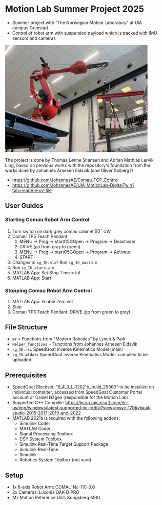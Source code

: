 # Motion Lab Summer Project 2025
- Summer project with "The Norwegian Motion Laboratory" at UiA campus Grimstad
- Control of robot arm with suspended payload which is tracked with IMU sensors and cameras

<img src="Figures/MainPage_v1.jpg" alt="drawing" height="350"/> 

The project is done by Thomas Lønne Stiansen and Adrian Mathias Lervik Ling, based on previous works with the repository's foundation from the works done by Johannes Arnesen Eidsvik (and Oliver Solberg?)
- https://github.com/JohannesAE/Comau_TCP_Control
- https://github.com/JohannesAE/UIA-MotionLab-DigitalTwin?tab=readme-ov-file


## User Guides

### Starting Comau Robot Arm Control

1) Turn switch on dark grey comau cabinet $90^\circ$ CW
2) Comau TP5 Teach Pendant: 
    1) MENU $\rightarrow$ Prog $\rightarrow$ startC5GOpen $\rightarrow$ Program $\rightarrow$ Deactivate
    2) DRIVE (go from gray to green)
    3) MENU $\rightarrow$ Prog $\rightarrow$ startC5GOpen $\rightarrow$ Program $\rightarrow$ Activate
    4) START
3) Changes to ```sg_IK.slx```? Run ```sg_IK_build.m```
4) Run ```sg_IK_startup.m```
5) MATLAB App: Set Stop Time = Inf
6) MATLAB App: Start

### Stopping Comau Robot Arm Control

1) MATLAB App: Enable Zero vel
2) Stop
3) Comau TP5 Teach Pendant: DRIVE (go from green to gray)

## File Structure

- ```mr``` = Functions from "Modern Robotics" by Lynch & Park
- ```Helper_functions``` = Functions from Johannes Arnesen Eidsvik
- ```sg_IK.slx``` SpeedGoat Inverse Kinematics Model (main)
- ```sg_IK.mldatx``` SpeedGoat Inverse Kinematics Model, compiled to be uploaded

## Prerequisites

- SpeedGoat Blockset: "9_4_0_1_R2021b_build_25363" to be installed on individual computer, accessed from SpeedGoat Customer Portal account or Daniel Hagen (responsible for the Motion Lab)
- Supported C++ Compiler: https://learn.microsoft.com/en-us/cpp/windows/latest-supported-vc-redist?view=msvc-170#visual-studio-2015-2017-2019-and-2022
- MATLAB 2021b is required with the following addons:
    - Simulink Coder
    - MATLAB Coder
    - Signal Processing Toolbox
    - DSP System Toolbox
    - Simulink Real-Time Target Support Package
    - Simulink Real-Time
    - Simulink
    - Robotics System Toolbox (not sure)

## Setup

- 1x 6-axis Robot Arm: COMAU NJ-110-3.0
- 2x Cameras: Luxonis OAK-D PRO
- Mx Motion Reference Unit: Kongsberg MRU